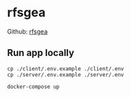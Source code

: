 # rfsgea
Github: [rfsgea](https://github.com/tedbrakob/rfsgea)

## Run app locally

```
cp ./client/.env.example ./client/.env
cp ./server/.env.example ./server/.env

docker-compose up
```
